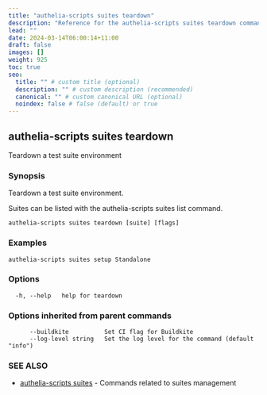 ```yaml
---
title: "authelia-scripts suites teardown"
description: "Reference for the authelia-scripts suites teardown command."
lead: ""
date: 2024-03-14T06:00:14+11:00
draft: false
images: []
weight: 925
toc: true
seo:
  title: "" # custom title (optional)
  description: "" # custom description (recommended)
  canonical: "" # custom canonical URL (optional)
  noindex: false # false (default) or true
---
```


## authelia-scripts suites teardown

Teardown a test suite environment

### Synopsis

Teardown a test suite environment.

Suites can be listed with the authelia-scripts suites list command.

```
authelia-scripts suites teardown [suite] [flags]
```

### Examples

```
authelia-scripts suites setup Standalone
```

### Options

```
  -h, --help   help for teardown
```

### Options inherited from parent commands

```
      --buildkite          Set CI flag for Buildkite
      --log-level string   Set the log level for the command (default "info")
```

### SEE ALSO

* [authelia-scripts suites](authelia-scripts_suites.md)	 - Commands related to suites management

